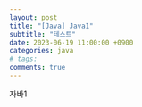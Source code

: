 ```yaml
---
layout: post
title: "[Java] Java1"
subtitle: "테스트"
date: 2023-06-19 11:00:00 +0900
categories: java
# tags:
comments: true
---
```


자바1
